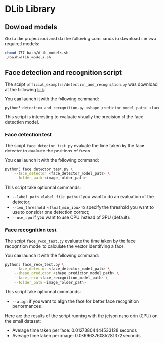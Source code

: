 # DLib Library

## Dowload models

Go to the project root and do the following commands to download the two required models:
```bash
chmod 777 bash/dlib_models.sh
./bash/dlib_models.sh
```

## Face detection and recognition script

The script `official_examples/detection_and_recognition.py` was download at the following [link](http://dlib.net/face_recognition.py.html).

You can launch it with the following command:
```bash
python3 detection_and_recognition.py <shape_predictor_model_path> <face_recognition_model_path> <image_folder_path>
```

This script is interesting to evaluate visually the precision of the face detection model.

### Face detection test

The script `face_detector_test.py` evaluate the time taken by the face detector to evaluate the positions of faces.

You can launch it with the following command:
```bash
python3 face_detector_test.py \
    --face_detector <face_detector_model_path> \
    --folder_path <image_folder_path>
```

This script take optionnal commands:
- `--label_path <label_file_path>` if you want to do an evaluation of the detector;
- `--iou_threshold <float_min_iou>` to specify the threshold you want to use to consider one detection correct;
- `--use_cpu` if you want to use CPU instead of GPU (default).

### Face recognition test

The script `face_reco_test.py` evaluate the time taken by the face recognition model to calculate the vector identifying a face.

You can launch it with the following command:
```bash
python3 face_reco_test.py \
    --face_detector <face_detector_model_path> \
    --shape_predictor <shape_predictor_model_path> \
    --face_reco <face_recognition_model_path> \
    --folder_path <image_folder_path>
```

This script take optionnal commands:
- `--align` if you want to align the face for better face recognition performances.

Here are the results of the script running with the jetson nano orin (GPU) on the small dataset:
- Average time taken per face: 0.01273804444533128 seconds
- Average time taken per image: 0.03696376085281372 seconds
